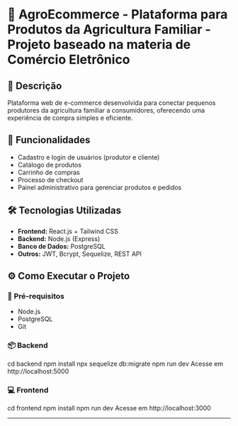 # 🌾 AgroEcommerce - Plataforma para Produtos da Agricultura Familiar - Projeto baseado na materia de Comércio Eletrônico 

## 📖 Descrição
Plataforma web de e-commerce desenvolvida para conectar pequenos produtores da agricultura familiar a consumidores, oferecendo uma experiência de compra simples e eficiente.

## 🚀 Funcionalidades
- Cadastro e login de usuários (produtor e cliente)
- Catálogo de produtos
- Carrinho de compras
- Processo de checkout
- Painel administrativo para gerenciar produtos e pedidos

## 🛠️ Tecnologias Utilizadas
- **Frontend:** React.js + Tailwind CSS
- **Backend:** Node.js (Express)
- **Banco de Dados:** PostgreSQL
- **Outros:** JWT, Bcrypt, Sequelize, REST API

## ⚙️ Como Executar o Projeto

### 🔧 Pré-requisitos
- Node.js
- PostgreSQL
- Git

### 📦 Backend
cd backend
npm install
npx sequelize db:migrate
npm run dev
Acesse em http://localhost:5000

### 💻 Frontend
cd frontend
npm install
npm run dev
Acesse em http://localhost:3000

---
